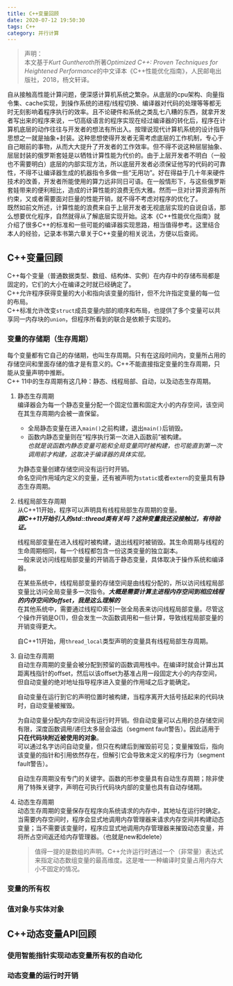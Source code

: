```yaml
---
title: C++变量回顾
date: 2020-07-12 19:50:30
tags: C++
category: 并行计算
---
```

> 声明：  
> 本文基于*Kurt Guntheroth*所著*Optimized C++: Proven Techniques for Heightened Performance*的中文译本《C++性能优化指南》，人民邮电出版社，2018，杨文轩译。  

自从接触高性能计算问题，便深感计算机系统之繁杂。从底层的cpu架构、向量指令集、cache实现，到操作系统的进程/线程切换、编译器对代码的处理等等都无时无刻影响着程序执行的效率。且不论硬件和系统之类乱七八糟的东西，就拿开发者写出来的程序来说，一切高级语言的程序实现在经过编译器的转化后，程序在计算机底层的动作往往与开发者的想法有所出入。按理说现代计算机系统的设计指导思想之一就是抽象+封装。这种思想使得开发者无需考虑底层的工作机制，专心于自己眼前的事物，从而大大提升了开发者的工作效率。但不得不说这种层层抽象、层层封装的俄罗斯套娃是以牺牲计算性能为代价的。由于上层开发者不明白（一般也不需要明白）底层的内部实现方法，所以底层开发者必须保证他写的代码的可靠性，不得不让编译器生成的机器指令多做一些“无用功”。好在得益于几十年来硬件技术的改善，开发者所能使用的算力远非同日可语。在一般情形下，与这些俄罗斯套娃带来的便利相比，造成的计算性能的浪费无伤大雅。然而一旦对计算资源有所约束，又或者需要面对巨量的性能开销，就不得不考虑对程序的优化了。  
既然如前文所述，计算性能的浪费来自于上层开发者无视底层实现的自说自话，那么想要优化程序，自然就得从了解底层实现开始。这本《C++性能优化指南》就介绍了很多C++的标准和一些可能的编译器实现思路，相当值得参考。这里结合本人的经验，记录本书第六章关于C++变量的相关说法，方便以后查阅。  

## C++变量回顾  
C++每个变量（普通数据类型、数组、结构体、实例）在内存中的存储布局都是固定的，它们的大小在编译之时就已经确定了。  
C++允许程序获得变量的大小和指向该变量的指针，但不允许指定变量的每一位的布局。  
C++标准允许改变`struct`成员变量内部的顺序和布局，也提供了多个变量可以共享同一内存块的`union`，但程序所看到的联合是依赖于实现的。  

### 变量的存储期（生存周期）  
每个变量都有它自己的存储期，也叫生存周期。只有在这段时间内，变量所占用的存储空间和里面存储的值才是有意义的。C++不能直接指定变量的生存周期，只能从变量声明中推断。  
C++ 11中的生存周期有这几种：静态、线程局部、自动，以及动态生存周期。  
1. 静态生存周期  
    编译器会为每一个静态变量分配一个固定位置和固定大小的内存空间，该空间在其生存周期内会被一直保留。  

    * 全局静态变量在进入`main()`之前构建，退出`main()`后销毁。  
    * 函数内静态变量则在“程序执行第一次进入函数前”被构建。  
    *也就是说函数内静态变量可能和全局变量同时被构建，也可能直到第一次调用前才构建，这取决于编译器的具体实现。*  

    为静态变量创建存储空间没有运行时开销。  
    命名空间作用域内定义的变量，还有被声明为`static`或者`extern`的变量具有静态生存周期。


2. 线程局部生存周期  
    从C++11开始，程序可以声明具有线程局部生存周期的变量。  
    ***跟C++11开始引入的std::thread类有关吗？这种变量我还没接触过，有待验证。***  

    线程局部变量在进入线程时被构建，退出线程时被销毁。其生命周期与线程的生命周期相同，每一个线程都包含一份这类变量的独立副本。  
    一般来说访问线程局部变量的开销高于静态变量，具体取决于操作系统和编译器。  

    在某些系统中，线程局部变量的存储空间是由线程分配的，所以访问线程局部变量比访问全局变量多一次指令。***大概是需要计算主进程内存空间到相应线程的内存空间的offset，我是这么理解的***  
    在其他系统中，需要通过线程ID索引一张全局表来访问线程局部变量。尽管这个操作开销是O(1)，但会发生一次函数调用和一些计算，导致线程局部变量的开销变得更大。  

    自C++11开始，用`thread_local`类型声明的变量具有线程局部生存周期。  

3. 自动生存周期  
    自动生存周期的变量会被分配到预留的函数调用栈中。在编译时就会计算出其距离栈指针的offset，然后以该offset为基准占用一段固定大小的内存空间，但自动变量的绝对地址指导程序进入变量的作用域之后才能确定。  

    自动变量在运行到它的声明位置时被构建，当程序离开大括号括起来的代码块时，自动变量被摧毁。  

    为自动变量分配内存空间没有运行时开销。但自动变量可以占用的总存储空间有限，深度函数调用/递归太多层会溢出（segment fault警告）。因此适用于**只在代码块附近被使用的对象**。  
    可以通过名字访问自动变量，但只在构建后到摧毁前可见；变量摧毁后，指向该变量的指针和引用依然存在，但解引它会导致未定义的程序行为（segment fault警告）。  

    自动生存周期没有专门的关键字。函数的形参变量具有自动生存周期；除非使用了特殊关键字，声明在可执行代码块内部的变量也具有自动存储期。  

4. 动态生存周期  
    动态生存周期的变量保存在程序向系统请求的内存中，其地址在运行时确定。  
    当需要内存空间时，程序会显式地调用内存管理器来请求内存空间并构建动态变量；当不需要该变量时，程序应显式地调用内存管理器来摧毁动态变量，并将所占空间返还给内存管理器。（也就是new和delete）  

    > 值得一提的是数组的声明。C++允许运行时通过一个（非常量）表达式来指定动态数组变量的最高维度。这是唯一一种编译时变量占用内存大小不固定的情况。  

### 变量的所有权  

### 值对象与实体对象  

## C++动态变量API回顾  

### 使用智能指针实现动态变量所有权的自动化  

### 动态变量的运行时开销  
